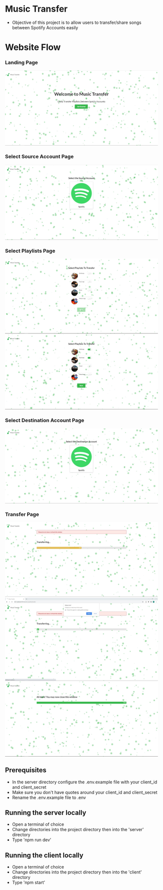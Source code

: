 # Music Transfer

- Objective of this project is to allow users to transfer/share songs between Spotify Accounts easily

# Website Flow
  
  ### Landing Page
  <img src="screenshots/landingPage.JPG">
  
  ### Select Source Account Page
  <img src="screenshots/selectSourcePage.JPG">
  
  ### Select Playlists Page
  <img src="screenshots/selectPlaylistsPage.JPG">
  
  <img src="screenshots/selectPlaylistsPage2.JPG">
  
  ### Select Destination Account Page
  <img src="screenshots/selectDestinationPage.JPG">
  
  ### Transfer Page 
  <img src="screenshots/transferPageProgress.JPG">
  
  <img src="screenshots/transferPageReloadWarning.JPG">
  
  <img src="screenshots/transferPageComplete.JPG">

## Prerequisites

- In the server directory configure the .env.example file with your client_id and client_secret
- Make sure you don't have quotes around your client_id and client_secret
- Rename the .env.example file to .env

## Running the server locally

- Open a terminal of choice
- Change directories into the project directory then into the 'server' directory
- Type 'npm run dev'

## Running the client locally

- Open a terminal of choice
- Change directories into the project directory then into the 'client' directory
- Type 'npm start'
